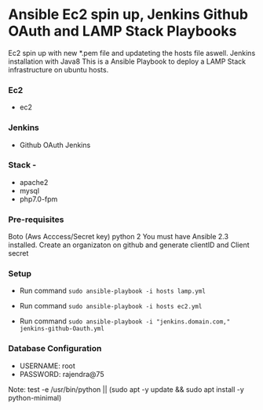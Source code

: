 # Ansible Ec2 spin up, Jenkins Github OAuth and LAMP Stack Playbooks
Ec2 spin up with new *.pem file and updateting the hosts file aswell.
Jenkins installation with Java8
This is a Ansible Playbook to deploy a LAMP Stack infrastructure on ubuntu hosts. 


### Ec2
* ec2
### Jenkins
* Github OAuth Jenkins
### Stack - 
* apache2
* mysql 
* php7.0-fpm 


### Pre-requisites
Boto (Aws Acccess/Secret key)
python 2
You must have Ansible 2.3 installed.
Create an organizaton on github and generate clientID and Client secret


### Setup
* Run command `sudo ansible-playbook -i hosts lamp.yml`
 
* Run command `sudo ansible-playbook -i hosts ec2.yml`

* Run command `sudo ansible-playbook -i "jenkins.domain.com," jenkins-github-Oauth.yml`



### Database Configuration
* USERNAME: root
* PASSWORD: rajendra@75


Note:
test -e /usr/bin/python || (sudo apt -y update && sudo apt install -y python-minimal)


